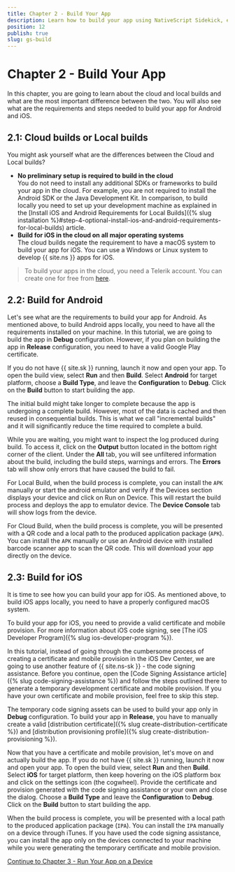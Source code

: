```yaml
---
title: Chapter 2 - Build Your App
description: Learn how to build your app using NativeScript Sidekick, either locally or in the cloud using Sidekick's cloud build servers.
position: 12
publish: true
slug: gs-build
---
```


# Chapter 2 - Build Your App

In this chapter, you are going to learn about the cloud and local builds and what are the most important difference between the two. You will also see what are the requirements and steps needed to build your app for Android and iOS.

## 2.1: Cloud builds or Local builds

You might ask yourself what are the differences between the Cloud and Local builds?

* **No preliminary setup is required to build in the cloud**<br />
You do not need to install any additional SDKs or frameworks to build your app in the cloud. For example, you are not required to install the Android SDK or the Java Development Kit. In comparison, to build locally you need to set up your development machine as explained in the [Install iOS and Android Requirements for Local Builds]({% slug installation %}#step-4-optional-install-ios-and-android-requirements-for-local-builds) article.
* **Build for iOS in the cloud on all major operating systems**<br />
The cloud builds negate the requirement to have a macOS system to build your app for iOS. You can use a Windows or Linux system to develop {{ site.ns }} apps for iOS.

> To build your apps in the cloud, you need a Telerik account. You can create one for free from [here](https://www.telerik.com/login/v2/telerik).

## 2.2: Build for Android

Let's see what are the requirements to build your app for Android. As mentioned above, to build Android apps locally, you need to have all the requirements installed on your machine. In this tutorial, we are going to build the app in **Debug** configuration. However, if you plan on building the app in **Release** configuration, you need to have a valid Google Play certificate.

If you do not have {{ site.sk }} running, launch it now and open your app. To open the build view, select **Run** and then **Build**. Select **Android** for target platform, choose a **Build Type**, and leave the **Configuration** to **Debug**. Click on the **Build** button to start building the app.

The initial build might take longer to complete because the app is undergoing a complete build. However, most of the data is cached and then reused in consequential builds. This is what we call "incremental builds" and it will significantly reduce the time required to complete a build.

While you are waiting, you might want to inspect the log produced during build. To access it, click on the **Output** button located in the bottom right corner of the client.  Under the **All** tab, you will see unfiltered information about the build, including  the build steps, warnings and errors. The **Errors** tab will show only errors that have caused the build to fail.

For Local Build, when the build process is complete, you can install the `APK` manually or start the android emulator and verify if the Devices section displays your device and click on Run on Device. This will restart the build process and deploys the app to emulator device. The **Device Console** tab will show logs from the device.

For Cloud Build, when the build process is complete, you will be presented with a QR code and a local path to the produced application package (`APK`). You can install the `APK` manually or use an Android device with installed barcode scanner app to scan the QR code. This will download your app directly on the device.

## 2.3: Build for iOS

It is time to see how you can build your app for iOS. As mentioned above, to build iOS apps locally, you need to have a properly configured macOS system.

To build your app for iOS, you need to provide a valid certificate and mobile provision. For more information about iOS code signing, see [The iOS Developer Program]({% slug ios-developer-program %}).

In this tutorial, instead of going through the cumbersome process of creating a certificate and mobile provision in the iOS Dev Center, we are going to use another feature of {{ site.ns-sk }} - the code signing assistance. Before you continue, open the [Code Signing Assistance article]({% slug code-signing-assistance %}) and follow the steps outlined there to generate a temporary development certificate and mobile provision. If you have your own certificate and mobile provision, feel free to skip this step.

The temporary code signing assets can be used to build your app only in **Debug** configuration. To build your app in **Release**, you have to manually create a valid [distribution certificate]({% slug create-distribution-certificate %}) and [distribution provisioning profile]({% slug create-distribution-provisioning %}).

Now that you have a certificate and mobile provision, let's move on and actually build the app. If you do not have {{ site.sk }} running, launch it now and open your app. To open the build view, select **Run** and then **Build**. Select **iOS** for target platform, then keep hovering on the iOS platform box and click on the settings icon (the cogwheel). Provide the certificate and provision generated with the code signing assistance or your own and close the dialog. Choose a **Build Type** and leave the **Configuration** to **Debug**. Click on the **Build** button to start building the app.

When the build process is complete, you will be presented with a local path to the produced application package (`IPA`). You can install the `IPA` manually on a device through iTunes. If you have used the code signing assistance, you can install the app only on the devices connected to your machine while you were generating the temporary certificate and mobile provision.

<div class="next-chapter-link-container">
  <a href="run-on-device">Continue to Chapter 3 - Run Your App on a Device</a>
</div>
